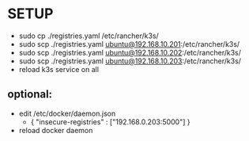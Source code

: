 # SETUP

* sudo cp ./registries.yaml /etc/rancher/k3s/
* sudo scp ./registries.yaml ubuntu@192.168.10.201:/etc/rancher/k3s/
* sudo scp ./registries.yaml ubuntu@192.168.10.202:/etc/rancher/k3s/
* sudo scp ./registries.yaml ubuntu@192.168.10.203:/etc/rancher/k3s/
* reload k3s service on all

## optional:

* edit /etc/docker/daemon.json
    * {
      "insecure-registries" : ["192.168.0.203:5000"]
      }
* reload docker daemon